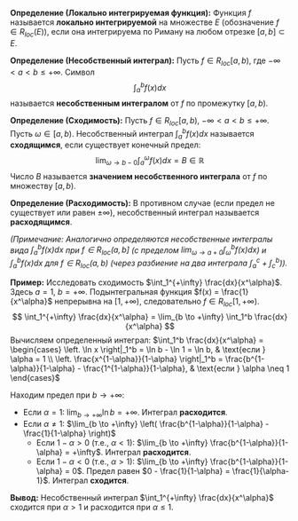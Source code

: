 
**Определение (Локально интегрируемая функция):**
Функция $f$ называется **локально интегрируемой** на множестве $E$ (обозначение $f \in R_{loc}(E)$), если она интегрируема по Риману на любом отрезке $[a, b] \subset E$.

**Определение (Несобственный интеграл):**
Пусть $f \in R_{loc}[a, b)$, где $-\infty < a < b \le +\infty$.
Символ
$$ \int_a^b f(x) dx $$
называется **несобственным интегралом** от $f$ по промежутку $[a, b)$.

**Определение (Сходимость):**
Пусть $f \in R_{loc}[a, b)$, $-\infty < a < b \le +\infty$. Пусть ${\omega \in [a,b)}$.
Несобственный интеграл $\int_a^b f(x) dx$ называется **сходящимся**, если существует конечный предел:
$$ \lim_{\omega \to b-0} \int_a^\omega f(x) dx = B \in \mathbb{R} $$
Число $B$ называется **значением несобственного интеграла** от $f$ по множеству ${[a,b)}$.

**Определение (Расходимость):**
В противном случае (если предел не существует или равен $\pm \infty$), несобственный интеграл называется **расходящимся**.

*(Примечание: Аналогично определяются несобственные интегралы вида $\int_a^b f(x) dx$ при $f \in R_{loc}(a, b]$ (с пределом $\lim_{\omega \to a+0} \int_\omega^b f(x) dx$) и $\int_a^b f(x) dx$ для $f \in R_{loc}(a, b)$ (через разбиение на два интеграла $\int_a^c + \int_c^b$)).*

**Пример:**
Исследовать сходимость $\int_1^{+\infty} \frac{dx}{x^\alpha}$.
Здесь $a=1$, $b=+\infty$. Подынтегральная функция $f(x) = \frac{1}{x^\alpha}$ непрерывна на $[1, +\infty)$, следовательно $f \in R_{loc}[1, +\infty)$.
$$ \int_1^{+\infty} \frac{dx}{x^\alpha} = \lim_{b \to +\infty} \int_1^b \frac{dx}{x^\alpha} $$
Вычисляем определенный интеграл:
$\int_1^b \frac{dx}{x^\alpha} = \begin{cases} \left. \ln x \right|_1^b = \ln b - \ln 1 = \ln b, & \text{если } \alpha = 1 \\ \left. \frac{x^{1-\alpha}}{1-\alpha} \right|_1^b = \frac{b^{1-\alpha}}{1-\alpha} - \frac{1^{1-\alpha}}{1-\alpha}, & \text{если } \alpha \neq 1 \end{cases}$

Находим предел при $b \to +\infty$:
*   Если $\alpha = 1$: $\lim_{b \to +\infty} \ln b = +\infty$. Интеграл **расходится**.
*   Если $\alpha \neq 1$: $\lim_{b \to +\infty} \left( \frac{b^{1-\alpha}}{1-\alpha} - \frac{1}{1-\alpha} \right)$
    *   Если $1-\alpha > 0$ (т.е., $\alpha < 1$): $\lim_{b \to +\infty} \frac{b^{1-\alpha}}{1-\alpha} = +\infty$. Интеграл **расходится**.
    *   Если $1-\alpha < 0$ (т.е., $\alpha > 1$): $\lim_{b \to +\infty} \frac{b^{1-\alpha}}{1-\alpha} = 0$. Предел равен $0 - \frac{1}{1-\alpha} = \frac{1}{\alpha-1}$. Интеграл **сходится**.

**Вывод:** Несобственный интеграл $\int_1^{+\infty} \frac{dx}{x^\alpha}$ сходится при $\alpha > 1$ и расходится при $\alpha \le 1$.